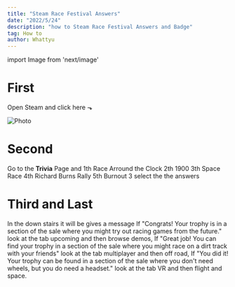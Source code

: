 ```yaml
---
title: "Steam Race Festival Answers"
date: "2022/5/24"
description: "how to Steam Race Festival Answers and Badge"
tag: How to
author: Whattyu
---
```

import Image from 'next/image'

# First
Open Steam and click here ⬎

<Image
  src="https://prnt.sc/mF65klcoK1L2"
  alt="Photo"
  width={1250}
  height={400}
  priority
  className="next-image"
/>

# Second
Go to the **Trivia** Page and
  1th Race Arround the Clock
  2th 1900
  3th Space Race
  4th Richard Burns Rally
  5th Burnout 3
select the the answers

# Third and Last

In the down stairs it will be gives a message
If "Congrats! Your trophy is in a section of the sale where you might try out racing games from the future." look at the tab upcoming and then browse demos,
If "Great job! You can find your trophy in a section of the sale where you might race on a dirt track with your friends" look at the tab multiplayer and then off road,
If "You did it! Your trophy can be found in a section of the sale where you don't need wheels, but you do need a headset." look at the tab VR and then flight and space.

